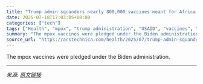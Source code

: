 ```yaml
---
title: "Trump admin squanders nearly 800,000 vaccines meant for Africa: Report"
date: 2025-07-18T17:03:05+08:00
categories: ["tech"]
tags: ["Health", "mpox", "trump administration", "USAID", "vaccines", "WHO"]
summary: "The mpox vaccines were pledged under the Biden administration."
source_url: "https://arstechnica.com/health/2025/07/trump-admin-squanders-nearly-800000-vaccines-meant-for-africa-report/"
---
```


The mpox vaccines were pledged under the Biden administration.

---

*来源: [原文链接](https://arstechnica.com/health/2025/07/trump-admin-squanders-nearly-800000-vaccines-meant-for-africa-report/)*
